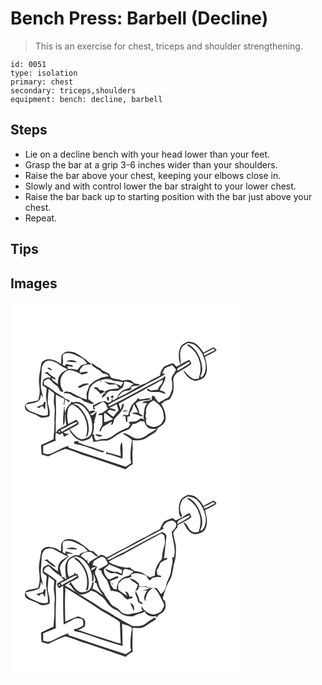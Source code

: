 # Bench Press: Barbell (Decline)
> This is an exercise for chest, triceps and shoulder strengthening.

``` 
id: 0051 
type: isolation 
primary: chest 
secondary: triceps,shoulders 
equipment: bench: decline, barbell 
``` 

## Steps

 - Lie on a decline bench with your head lower than your feet.
 - Grasp the bar at a grip 3-6 inches wider than your shoulders.
 - Raise the bar above your chest, keeping your elbows close in.
 - Slowly and with control lower the bar straight to your lower chest.
 - Raise the bar back up to starting position with the bar just above your chest.
 - Repeat.

## Tips


## Images

<svg width="368" height="300" viewBox="0 0 276 225" xmlns="http://www.w3.org/2000/svg">
  <g fill="#FFF">
    <path d="M0 0h276v225H0V0m212.46 47.67c-2.99 1.8-6.79 3-8.35 6.42-3.16 6.53-2.7 14.42-.11 21.06-1.58.8-3.14 1.6-4.71 2.41-1.35-1.43-2.64-2.92-4.19-4.14-3.74.77-7.41 2.18-10.71 4.08-2.47 3.04-4.73 6.56-4.74 10.62-4.57 2.73-9.66 4.47-14.02 7.56-2.92 2.12-6.44 2.97-9.73 4.28-9.1 5.26-17.89 11.16-27.76 14.93 1.76-2.12 3.46-4.32 5.45-6.24 2.6-2.16 6.1-2.55 9.35-2.53.81-.83 1.62-1.65 2.43-2.48-.29-.38-.86-1.14-1.15-1.52 2.78-1.47 5.87-1.75 8.96-1.53l2.23-1.63c-2.28-.47-4.57-.87-6.87-1.25-1.44-1.41-2.84-3-4.75-3.79-3.27-1.14-6.72-.17-9.98.48-3.62-2.01-7.89-1.75-11.71-3.11-2.9-.8-2.37-5.04-5.16-6.07-3.2-1.38-6.66-2.31-8.77-5.32-3.93-1.44-7.1-4.1-10.28-6.75-.01 1.08 0 2.15.01 3.23 2.94 2.03 5.71 4.36 9.13 5.57 1.24 1.3 2.51 2.57 3.86 3.76 1.76.32 3.49.72 5.21 1.21.63.74 1.26 1.48 1.9 2.22-4.05.69-8.35.82-11.92 3.11-4.19 1.29-7.46 4.34-10.79 7.04-1.67 2.33-2.08 5.32-3.26 7.91-1.41 3.1-.5 6.55-.46 9.82-7.08-1.71-13.32-5.6-19.67-9-2.51-.17-7.03-1.97-8.01 1.39 3 .11 6.46-.32 8.93 1.77 2.67 2.06 5.84 3.33 9.15 3.9 3.21.51 4.89 3.85 7.97 4.68 3.43 1.02 6.73 3.39 10.44 2.04-2.3-1.77-4.74-3.37-7.02-5.18-.02-3.6.08-7.25 1.19-10.7.99-5.31 5.66-8.87 10.29-11.01 5.98-2.32 13.41-4.26 19.07-.18 3.92.09 7.78.78 11.54 1.86-.87 1.44-1.82 2.83-2.77 4.21-6.08-3.97-13.57-3.47-20.32-5.41 1.94 1.64 4.29 2.66 6.53 3.82 2.72-.09 5.44-.21 8.16-.43 1.17 1.45 2.31 2.94 3.43 4.45-5.8 1.61-12.53.25-17.32 4.65-1.8-1.67-4-2.65-6.48-2.14-.55-.99-1.1-1.97-1.64-2.95-1.88-.37-4.53-1.81-4.57 1.12 3.57 1.13 5.38 4.5 8.26 6.56 1.33-1.88 3.33-2.28 5.57-1.87-1.15.85-2.31 1.68-3.48 2.49-.4 1.48-.79 2.95-1.13 4.45a54.62 54.62 0 0 0 3.23-2.64c1.4-1.71 2.51-3.71 4.25-5.11 3.54-1.91 7.67-.89 11.5-1.36 2.26-1.15 4.44-2.59 6.25-4.37.92-2.18 1.18-4.57 1.73-6.86 3.98.09 7.62 1.71 11.21 3.28-2.06 1.31-4.05 2.78-5.31 4.91-6 .97-12.04 4.61-14.18 10.52-.9 2.5-3.89 2.99-5.86 4.4-.08-.7-.23-2.08-.31-2.77-.77 1-.82 2.24-.84 3.46-1.38.71-2.74 1.49-4.23 1.97-1.35-.62-2.6-1.43-3.87-2.18-2.31.62-4.73.78-6.99 1.54-2.39 1.47-4.91 2.72-7.57 3.62.33 1.87.66 3.73 1.01 5.6l2.03-1.87c-.45-.42-1.35-1.25-1.81-1.67 3.76-1.9 7.21-4.36 10.97-6.25 3.82.88 4.5 5.41 6 8.43-2.52 1.79-5.02 3.59-7.62 5.26-1.73.09-3.57.24-3.99 2.3 1.61-.06 3.22-.13 4.84-.22-.01 3.56.29 7.11.16 10.67-.67 2.84-2.49 5.2-3.53 7.89.22.45.66 1.37.87 1.82 1.26-2.36 1.95-5.26 4.32-6.82 3.13-2.03 6.42-3.8 9.63-5.68-.23 1.1-.7 3.31-.93 4.41 3.69-1.19 2.56-5.8 4.75-8.31 4.4-5.15 10.78-9.85 10.6-17.35-.5.12-1.49.35-1.99.46-.48 2.27-1.08 4.52-1.72 6.75-.85-2.47-1.61-4.95-2.42-7.43 9.42-4.93 18.55-10.42 28.04-15.24 3.34-1.53 6.1-4.05 9.52-5.44 5.23-2.34 9.92-5.69 15.12-8.09.84 3.64-2.52 6.24-4.45 8.89-.38 1.08-.78 2.16-1.21 3.22-2.68.37-5.39.47-8.04 1.02-1.53-.68-2.86-2.34-4.65-2.11-.14.32-.41.96-.55 1.28 3.54 3.37 8.92 2.25 13.37 2.6 3.1-.35 5.64 1.66 8.5 2.42.78-3.45-4.28-3.48-6.45-4.73 1.51-3.92 4.2-7.24 5.79-11.12.6-1.91 1.56-4.15.3-6.01-1 1.2-1.8 2.69-3.34 3.28-21.29 10.61-41.74 22.84-63.19 33.14-.63-.39-1.24-.8-1.84-1.24 6.66-4.26 13.69-7.86 20.83-11.22 9.04-5.1 18.48-9.46 27.33-14.88 7.03-3.4 13.97-7.02 20.67-11.04-.91-.33-2.72-1-3.63-1.33.98-1.81 2.09-3.56 2.97-5.42 2.73-2.08 6.06-2.97 9.19-4.22 1.45 1.84 3 3.59 4.54 5.36-1.15 2.64-2.72 5.06-4.3 7.45-1.62 2.47-1.2 5.61-.28 8.26-.62 3.14.85 6.42-.63 9.4-1.61 3.59-2.23 9.16-6.97 9.79-2.76 1.63-5.48 3.35-8.41 4.67-1.86-1.85-3.66-3.78-4.67-6.25-.49-1.63-2.46-1.48-3.73-2.07-.05 1.55-.08 3.1-.09 4.65-3.46 2.53-8.91.36-11.53 4.18 1.99.1 3.99.11 5.99.1-4.29 4.98-3.66 11.78-4.5 17.88.35.48 1.04 1.44 1.39 1.91-1.6-.51-3.2-1.04-4.8-1.54-1.86 1.58-3.83 3.2-6.24 3.82-2.68.43-5.43.22-8.11.7a62.19 62.19 0 0 0 1.8 3.04c-.71 1.16-1.42 2.33-2.11 3.51-4.9 1.78-9.73 3.89-14.12 6.72-3.78 2.81-7.66 5.81-12.28 7.06-4.26-.31-8.47.49-12.43 2.05-1.72-2.37-3.14-5.1-1.98-8.08-.77.43-1.53.86-2.29 1.31 1.18-3.79 1.95-7.71 1.66-11.7-.31-1.73.61-3.19 1.72-4.41-.38.09-1.12.27-1.5.36 1.19-4.21 2.87-8.36 3.08-12.77-2 2.14-4.39 6.21-7.8 3.92 2.09-1.63 4.47-2.79 6.73-4.15-2.23-.8-4.55-.81-6.96-.05l.2 1.79c-3.26-4.95-7-10.19-12.84-12.24-2.44-1.05-5.12-.59-7.59.07-.31-.64-3.81-.93-2.63.67l.31.4c-4.23 2.66-6.29 7.35-7.52 12-.07-1.64-.09-3.28-.12-4.91l-1.16-.02c-.38 6.51-1.38 13.04-.46 19.56 2.81-4.46 1.08-9.8 2.06-14.65.14 4.76.23 9.55 1.75 14.12-3.4 1.96-6.94 3.66-10.37 5.57-1.05 1.27-1.76 2.77-2.7 4.12.05-7.78-.12-15.57.36-23.35.3-7.64-.68-15.28-.07-22.92 3.25 1.97 6.65 3.66 10.12 5.2-.32 2.4-.63 4.8-1.01 7.19l.98-.23c.15-2.13.44-4.25 1.01-6.3 1.56.97 2.75 2.56 4.5 3.23.26-.39.77-1.15 1.03-1.53-1.24-.75-2.43-1.56-3.61-2.4-.21.18-.64.55-.86.73-2.51-2.91-6.14-4.37-9.27-6.48-5.91-3.48-10.81-8.56-17.22-11.21-.08-1.39-.16-2.78-.23-4.17 1.95-.83 3.68-3.02 5.81-2.92 3.34 2.26 5.44 5.99 9 8.03 3.66 1.47 3.16 6.98 7.24 7.9.37-.35 1.1-1.05 1.46-1.4-6.44-7.31-4.15-21.23 5.55-24.69 6.28-1.28 11.41 3.22 17.04 5.06 2.49-.56 4.97-1.25 7.31-2.3-2.94-2.57-6.92-.1-10.32-.14.04-.86.13-2.57.17-3.43 1.19-1.53 2.39-3.05 3.6-4.56 3.45-1.79 7.46-.94 10.99-2.28-3.66-1.05-5.81-4.32-8.85-6.32-5.7-3.42-10.91-8.55-18.04-8.41-3.86-.73-7.46 1.36-9.66 4.42-.55 3.44-.3 6.95-.66 10.41-4.54-3.17-9.75-6.01-15.47-5.82-3.41.61-7.84 2.2-8.34 6.17-.97 5.7-2.19 11.38-2.61 17.16-.47 5.71 1.24 11.35.76 17.07-.09 3.07-.98 6.02-1.71 8.98-3.13.57-6.14 1.7-9.32 2.03-1.78.18-3.59.64-4.92 1.91-2.62 1.6-1.93 5.46-.57 7.68 2.97 2.7 6.95 3.86 10.67 5.16 2.64.81 4.68 2.83 7.24 3.81 3.42.87 6.86-.29 10.12-1.24 1.96-5.85-1.15-11.55-1.83-17.31.17-5.3.48-10.6 1.22-15.85 2.19 1.79 4.28 3.7 6.61 5.32-.11 5.01-1.13 10.07.06 15.03 1.39 6.08-.32 12.2.2 18.32.15 2.2.17 4.4-.17 6.58.38 5.01-1.11 9.94-.71 14.96-4.94 2.67-10.16 4.73-15.19 7.21.04 3.87.41 7.73.66 11.59 2.69.49 5.34 1.17 7.89 2.15 6.88-3.1 13.51-6.9 20.78-9.02 6.49 1.73 12.84 4.02 19.03 6.64 17.97 5.26 35.57 11.73 53.28 17.82 2.28-2.56 5.13-4.56 8.29-5.88.02-5.98-.81-11.95.05-17.92-.19-3.76-.15-7.52-.18-11.29 4.19.48 8.56.64 12.64-.6 4.43-2.01 8.34-5 12.57-7.39 2.56-1.27 4.21-3.74 4.99-6.43 3.99-2.36 8.78-5.07 9.38-10.19.71-6.55-1.63-13.15-5.16-18.61 1.48-1.1 2.86-2.32 4.1-3.68 1.95-.63 3.98-1.05 5.83-1.94 1.97-2.47 3.28-5.46 4.34-8.42 1.17-5.41.37-10.97.09-16.43 1.16-2.8 2.66-5.77 5.37-7.35 5.28-3.37 11-6.07 15.92-9.98 1.06-2.07-.98-3.75-1.98-5.33-3.4 1.85-7.04 3.24-10.16 5.57.01-6.26-2.24-12.82.56-18.83 1.12-3.74 4.95-5.17 8.04-6.87 3.31.68 6.9 1.07 9.55 3.4 6.5 5.25 10.1 13.35 11.6 21.41.59 5.86-.25 12.55-4.98 16.63-.49-.51-.96-1.02-1.43-1.53 2.77-4.14 2.72-9.5 1.74-14.2-1.65-9.09-6.38-18.15-14.35-23.18-.87-.7-3.81-1.4-2.77.63 6.76 3.7 11.87 10.1 13.97 17.52 2.84 7.04 1.83 14.88-.53 21.9-2.2.33-4.52 1.2-6.68.23-5.03-2.1-7.87-7-11.9-10.38 2.51 6.13 7.91 12.09 14.71 13.01 4.24-.87 9.59-1.72 11.69-6.08 3.95-7.07 1.54-15.4-.29-22.73 4.67-2.64 9.63-4.77 14.08-7.79-1.04-1.3-1.94-2.77-3.32-3.74-4.4 1.69-8.51 4.05-12.52 6.52-3.97-6.86-10.26-14.37-19.11-13.16M107.65 95.06c.29 3.27 3.03-1.64 0 0m-26.77 6.74c.95.37 1.87 2.01 2.95.89 3.31-2.05 7.04-3.1 10.7-4.33-4.54-2.1-9.87.81-13.65 3.44m40.11 13.19c1.38 1.27 3.55-1.09 2.26-2.37-1.39-1.2-3.65 1.03-2.26 2.37m-5.27-.61c-.14 1.53.04 3.17 1.25 4.26 2.71-.57 1.04-7.11-1.25-4.26m37.56.59c-1.09 1.69-2.19 3.43-3.76 4.72-5.13 3.68-6.65 10.29-8.34 16.01-1.83-.12-3.65-.29-5.47-.5-.46.85-.91 1.71-1.36 2.57 1.08-.55 2.16-1.11 3.24-1.67.47 2.61.95 5.21 1.23 7.84.37-.03 1.1-.11 1.47-.15-.03-2.09-.03-4.17-.01-6.26l3-.36c.03-1.33.05-2.65.08-3.97 2.54-3.08 3.26-7.09 4.74-10.69 1.84 3.33 3.39 6.81 5.13 10.19-2.43.08-5.23-.76-7.23 1.1 2.63.58 5.38.83 7.77 2.15 1.66.66 3.59 2.38 5.17.55-1.4-.86-2.85-1.64-4.2-2.57-.36-4.38-2.6-8.19-4.45-12.07 4.59-4.86 11.76-3 17.53-5l.28-1.21c-4.52-.64-8.83 1.23-13.32 1.19-.38-.47-1.12-1.41-1.5-1.87m-89.09 11.39c-1.49 3.06 3.35-.01 0 0m70.42 5.11c2.31.05 4.65-.07 6.83-.91-2.31-.35-5.13-1.28-6.83.91m-32.89 26.89c1.42 3.05 6.47 4.46 8.55 1.41-2.85-.46-5.68-1.05-8.55-1.41z"/>
    <path d="M231.98 61.79a93.92 93.92 0 0 0 11.38-5.84l2.01 1.92c-4.27 2.08-8.51 4.24-12.68 6.52-.18-.65-.53-1.95-.71-2.6zM63.45 62.54c7.74-3.6 15.33 1.69 22.15 4.88 2.95 1.25 4.7 4 6.51 6.48-2.59.62-5.15 1.38-7.67 2.24-1.42 1.88-2.97 3.65-4.47 5.47-3.44-1.14-7.06-1.39-10.65-1.23-.46-1.04-.84-2.1-1.13-3.19 2.21-.25 4.39.49 6.56.81-.11-.53-.33-1.57-.43-2.1-2.69-.38-5.34-.99-7.96-1.69-.1.44-.31 1.31-.41 1.75l-.39.79c-.82-.4-2.47-1.21-3.29-1.61 2.36-4.1-1.12-8.53 1.18-12.6m3.16 8.73c4.4.78 8.88.87 13.35.93-3.81-3.02-9.13-3.17-13.35-.93zM41.97 71.66c4.31-2.89 9.66-.58 13.81 1.44 3.92 3.13 8.27 5.59 12.83 7.65-3.86 1.76-7.78 4.03-9.89 7.87-1.96 2.9-1.77 6.51-1.85 9.84-2.16-1.51-4.26-3.11-6.38-4.68-.31-.68-.94-2.03-1.25-2.7 1.71.74 3.45 1.41 5.21 2.02-.73-2.41-3.2-3.23-5.06-4.56-1.96-1.26-3.47-3.06-5.06-4.73-1.56.59-3.14 1.14-4.74 1.65 3.85-.6 6.11 2.77 8.89 4.73-.51.35-1.03.7-1.54 1.05-1.81-2.06-4 .37-5.87.91-3.2 1.29-2.17 5.29-2.67 7.99 1.64 1.06 3.31 2.08 4.99 3.08.02 3.28-.54 6.52-.68 9.79.03 7.61 3.14 14.96 1.98 22.62-6.54 2.59-12.53-1.91-18.59-3.7-3.97-1.27-7.88-4.22-8.08-8.73 4.73-1.5 9.89-1.48 14.38-3.77 3.33-1.23 4-5.39 3.99-8.51l2.6 3.56c-.61-3.89-1.94-7.64-2.47-11.54-.54-6.68.72-13.32.77-19.99.02-4.09 1.08-8.88 4.68-11.29m2.49 7.24c1.08 2.25 3.55 2.56 5.71 3.03-1.61-1.54-3.14-3.67-5.71-3.03m-4.48 40.91c.1 1.28-.21 2.36-.93 3.24-2.47 1.15-5.1 1.92-7.64 2.89.66.32 2 .96 2.66 1.28 1.81-.25 2.82-3.13 4.75-2.06.87 1.3 1.62 2.67 2.44 4.01.51-3.12.63-6.28.92-9.42l-2.2.06zM205.01 76.84c3.5-1.68 6.46-4.55 10.44-5.13-.32 1.42-1.03 2.74-2.44 3.33-4.34 2.35-8.26 5.47-12.94 7.19-.46-3.31 2.73-4.09 4.94-5.39zM162.77 132.87c-1.22-6.23 3.26-12.83 9.15-14.76 3.2 2.46 6.82 4.65 8.88 8.25 2.81 3.89 2.8 8.89 3.44 13.46-1.05 2.06-1.83 4.29-3.24 6.16-2.19 1.95-5.02 3.13-7.87 3.74-3.55.92-6.62-1.5-9.72-2.79-.42-1.73-.85-3.46-1.27-5.18.31-.28.93-.85 1.24-1.14-1.81-2.35-1.66-5.1-.61-7.74zM81.11 124.74c-1.78-1.25-4.02-1.54-5.85-2.69 4.6-1.37 9.36.83 12.75 3.88 6.18 6.02 10.11 14.46 10.14 23.15.08 4.49-.52 9.82-4.26 12.82-3.25 1.62-7.08 3.62-10.74 2.1-5.47-2.06-8.45-7.38-12.32-11.39 3.56-1.98 7.52-3.4 10.68-6 .94-2.09-1.38-3.8-2.42-5.38-3.24 1.74-6.51 3.41-9.73 5.18-1.52-5.92-1.8-12.3-.26-18.24.58-2.54 2.82-3.94 4.88-5.21 14.51 6.34 21.57 24.72 16.35 39.44 1.03-.99 2.37-1.86 2.59-3.4 3.47-12.48-2.58-25.84-11.81-34.26zM118.7 127.02c2.97-1.39 5.94-2.79 8.81-4.38.62 2.5 1.61 4.87 2.27 7.36-2.33 2.33-4.31 4.97-6.19 7.68-2.89-1.49-5.44-3.53-7.68-5.88.86-.85 1.74-1.68 2.65-2.47 2.41.32 4.7 1.18 7.08 1.65.08-.48.23-1.44.31-1.91-2.43-.62-4.83-1.39-7.25-2.05zM112.41 133.76l1.32-.47c3.16 2.29 5.91 5.14 9.43 6.94-3.38 1.88-7.03 3.45-10.93 3.72.3-3.4-.16-6.81.18-10.19z"/>
    <path d="M155.8 142.95c1.4.17 2.84.42 4.23-.01 1.63 2.97 2.79 6.73 6.06 8.31 2.75 1.65 6.1.75 9.13.98-3.41 3.08-7.9 4.51-11.43 7.42-3.29 2.7-7.44 4.76-11.81 4.16-6.43-.37-10.78-6.68-17.27-6.57 3.26 3.4 8.05 4.81 11.07 8.48-1.32 9.1-2.87 18.48-1.04 27.6-2.21 1.4-4.36 2.9-6.53 4.37-22.79-7.83-45.85-14.84-68.55-22.99-.15-.49-.46-1.48-.61-1.97-7.15 2.11-13.48 6.21-20.26 9.21-1.02.48-2.07.5-3.13.06-.01.28-.01.82-.01 1.09-2.13-.48-4.24-1.03-6.36-1.59-.05-2.95-.08-5.91-.05-8.87 4.92-2.42 10.15-4.12 15.16-6.33-.92-3.03-.45-6.17.15-9.21 1.63.48 3.14 1.27 4.63 2.07.72-.52 2.16-1.55 2.88-2.07 1.07 1.41 1.79 3 1.96 4.78 2.21-1.18 4.42-2.35 6.54-3.68-1.51-.27-3.05-.35-4.58-.38-.87-.55-1.73-1.1-2.59-1.66 2.51-.56 4.77-1.79 6.95-3.09 2.78 5.84 7.45 11.25 13.71 13.39 3.41 1.28 6.79-.87 9.92-2 1.73-.61 2.6-2.38 3.44-3.86.97 2.01 1.35 4.23 1.95 6.36-.38.19-1.12.55-1.49.74 2.39.02 4.81-.01 7.12-.72 3.62-1.08 7.41-.43 11.11-.7 4.52-1.43 8.45-4.17 12.16-7.04 4.49-2.85 9.4-5 14.36-6.88 1.74-1.53 2.57-3.8 3.71-5.77 3.54-.02 6.62-1.7 9.47-3.63M76.39 167.5c.02.83.05 1.66.08 2.5 11.88 1.9 22.86 7.04 34.27 10.6.64-.56 1.28-1.12 1.91-1.69-5.68-.64-10.67-3.63-16.15-5.02a98.519 98.519 0 0 1-15.15-5.3c.11-.46.35-1.37.47-1.82-1.81.24-3.62.51-5.43.73m55.92 17.41c-4.33-.82-8.43-2.48-12.73-3.41-1.68-.57-3.78-.47-4.92-2.06.1.96.19 1.93.28 2.9 6.72.83 12.93 3.91 19.49 5.51.28-6.65.44-13.36-.83-19.93-3.28 5.09-1.39 11.35-1.29 16.99z"/>
    <path d="M60.02 153.19c6.78-2.29 12.33-7.43 19.24-9.22l.86 1.25c-5.92 3.99-12.69 6.57-18.55 10.7-.52-.91-1.04-1.82-1.55-2.73zM58.14 154.55c1.34.23 1.57.94.69 2.11-1.34-.24-1.58-.94-.69-2.11z"/>
  </g>
  <g fill="#333">
    <path d="M212.46 47.67c8.85-1.21 15.14 6.3 19.11 13.16 4.01-2.47 8.12-4.83 12.52-6.52 1.38.97 2.28 2.44 3.32 3.74-4.45 3.02-9.41 5.15-14.08 7.79 1.83 7.33 4.24 15.66.29 22.73-2.1 4.36-7.45 5.21-11.69 6.08-6.8-.92-12.2-6.88-14.71-13.01 4.03 3.38 6.87 8.28 11.9 10.38 2.16.97 4.48.1 6.68-.23 2.36-7.02 3.37-14.86.53-21.9-2.1-7.42-7.21-13.82-13.97-17.52-1.04-2.03 1.9-1.33 2.77-.63 7.97 5.03 12.7 14.09 14.35 23.18.98 4.7 1.03 10.06-1.74 14.2.47.51.94 1.02 1.43 1.53 4.73-4.08 5.57-10.77 4.98-16.63-1.5-8.06-5.1-16.16-11.6-21.41-2.65-2.33-6.24-2.72-9.55-3.4-3.09 1.7-6.92 3.13-8.04 6.87-2.8 6.01-.55 12.57-.56 18.83 3.12-2.33 6.76-3.72 10.16-5.57 1 1.58 3.04 3.26 1.98 5.33-4.92 3.91-10.64 6.61-15.92 9.98-2.71 1.58-4.21 4.55-5.37 7.35.28 5.46 1.08 11.02-.09 16.43-1.06 2.96-2.37 5.95-4.34 8.42-1.85.89-3.88 1.31-5.83 1.94a28.663 28.663 0 0 1-4.1 3.68c3.53 5.46 5.87 12.06 5.16 18.61-.6 5.12-5.39 7.83-9.38 10.19-.78 2.69-2.43 5.16-4.99 6.43-4.23 2.39-8.14 5.38-12.57 7.39-4.08 1.24-8.45 1.08-12.64.6.03 3.77-.01 7.53.18 11.29-.86 5.97-.03 11.94-.05 17.92-3.16 1.32-6.01 3.32-8.29 5.88-17.71-6.09-35.31-12.56-53.28-17.82-6.19-2.62-12.54-4.91-19.03-6.64-7.27 2.12-13.9 5.92-20.78 9.02-2.55-.98-5.2-1.66-7.89-2.15-.25-3.86-.62-7.72-.66-11.59 5.03-2.48 10.25-4.54 15.19-7.21-.4-5.02 1.09-9.95.71-14.96.34-2.18.32-4.38.17-6.58-.52-6.12 1.19-12.24-.2-18.32-1.19-4.96-.17-10.02-.06-15.03-2.33-1.62-4.42-3.53-6.61-5.32-.74 5.25-1.05 10.55-1.22 15.85.68 5.76 3.79 11.46 1.83 17.31-3.26.95-6.7 2.11-10.12 1.24-2.56-.98-4.6-3-7.24-3.81-3.72-1.3-7.7-2.46-10.67-5.16-1.36-2.22-2.05-6.08.57-7.68 1.33-1.27 3.14-1.73 4.92-1.91 3.18-.33 6.19-1.46 9.32-2.03.73-2.96 1.62-5.91 1.71-8.98.48-5.72-1.23-11.36-.76-17.07.42-5.78 1.64-11.46 2.61-17.16.5-3.97 4.93-5.56 8.34-6.17 5.72-.19 10.93 2.65 15.47 5.82.36-3.46.11-6.97.66-10.41 2.2-3.06 5.8-5.15 9.66-4.42 7.13-.14 12.34 4.99 18.04 8.41 3.04 2 5.19 5.27 8.85 6.32-3.53 1.34-7.54.49-10.99 2.28-1.21 1.51-2.41 3.03-3.6 4.56-.04.86-.13 2.57-.17 3.43 3.4.04 7.38-2.43 10.32.14-2.34 1.05-4.82 1.74-7.31 2.3-5.63-1.84-10.76-6.34-17.04-5.06-9.7 3.46-11.99 17.38-5.55 24.69-.36.35-1.09 1.05-1.46 1.4-4.08-.92-3.58-6.43-7.24-7.9-3.56-2.04-5.66-5.77-9-8.03-2.13-.1-3.86 2.09-5.81 2.92.07 1.39.15 2.78.23 4.17 6.41 2.65 11.31 7.73 17.22 11.21 3.13 2.11 6.76 3.57 9.27 6.48.22-.18.65-.55.86-.73 1.18.84 2.37 1.65 3.61 2.4-.26.38-.77 1.14-1.03 1.53-1.75-.67-2.94-2.26-4.5-3.23-.57 2.05-.86 4.17-1.01 6.3l-.98.23c.38-2.39.69-4.79 1.01-7.19-3.47-1.54-6.87-3.23-10.12-5.2-.61 7.64.37 15.28.07 22.92-.48 7.78-.31 15.57-.36 23.35.94-1.35 1.65-2.85 2.7-4.12 3.43-1.91 6.97-3.61 10.37-5.57-1.52-4.57-1.61-9.36-1.75-14.12-.98 4.85.75 10.19-2.06 14.65-.92-6.52.08-13.05.46-19.56l1.16.02c.03 1.63.05 3.27.12 4.91 1.23-4.65 3.29-9.34 7.52-12l-.31-.4c-1.18-1.6 2.32-1.31 2.63-.67 2.47-.66 5.15-1.12 7.59-.07 5.84 2.05 9.58 7.29 12.84 12.24l-.2-1.79c2.41-.76 4.73-.75 6.96.05-2.26 1.36-4.64 2.52-6.73 4.15 3.41 2.29 5.8-1.78 7.8-3.92-.21 4.41-1.89 8.56-3.08 12.77.38-.09 1.12-.27 1.5-.36-1.11 1.22-2.03 2.68-1.72 4.41.29 3.99-.48 7.91-1.66 11.7.76-.45 1.52-.88 2.29-1.31-1.16 2.98.26 5.71 1.98 8.08 3.96-1.56 8.17-2.36 12.43-2.05 4.62-1.25 8.5-4.25 12.28-7.06 4.39-2.83 9.22-4.94 14.12-6.72.69-1.18 1.4-2.35 2.11-3.51-.63-1-1.23-2.01-1.8-3.04 2.68-.48 5.43-.27 8.11-.7 2.41-.62 4.38-2.24 6.24-3.82 1.6.5 3.2 1.03 4.8 1.54-.35-.47-1.04-1.43-1.39-1.91.84-6.1.21-12.9 4.5-17.88-2 .01-4 0-5.99-.1 2.62-3.82 8.07-1.65 11.53-4.18.01-1.55.04-3.1.09-4.65 1.27.59 3.24.44 3.73 2.07 1.01 2.47 2.81 4.4 4.67 6.25 2.93-1.32 5.65-3.04 8.41-4.67 4.74-.63 5.36-6.2 6.97-9.79 1.48-2.98.01-6.26.63-9.4-.92-2.65-1.34-5.79.28-8.26 1.58-2.39 3.15-4.81 4.3-7.45-1.54-1.77-3.09-3.52-4.54-5.36-3.13 1.25-6.46 2.14-9.19 4.22-.88 1.86-1.99 3.61-2.97 5.42.91.33 2.72 1 3.63 1.33-6.7 4.02-13.64 7.64-20.67 11.04-8.85 5.42-18.29 9.78-27.33 14.88-7.14 3.36-14.17 6.96-20.83 11.22.6.44 1.21.85 1.84 1.24 21.45-10.3 41.9-22.53 63.19-33.14 1.54-.59 2.34-2.08 3.34-3.28 1.26 1.86.3 4.1-.3 6.01-1.59 3.88-4.28 7.2-5.79 11.12 2.17 1.25 7.23 1.28 6.45 4.73-2.86-.76-5.4-2.77-8.5-2.42-4.45-.35-9.83.77-13.37-2.6.14-.32.41-.96.55-1.28 1.79-.23 3.12 1.43 4.65 2.11 2.65-.55 5.36-.65 8.04-1.02.43-1.06.83-2.14 1.21-3.22 1.93-2.65 5.29-5.25 4.45-8.89-5.2 2.4-9.89 5.75-15.12 8.09-3.42 1.39-6.18 3.91-9.52 5.44-9.49 4.82-18.62 10.31-28.04 15.24.81 2.48 1.57 4.96 2.42 7.43.64-2.23 1.24-4.48 1.72-6.75.5-.11 1.49-.34 1.99-.46.18 7.5-6.2 12.2-10.6 17.35-2.19 2.51-1.06 7.12-4.75 8.31.23-1.1.7-3.31.93-4.41-3.21 1.88-6.5 3.65-9.63 5.68-2.37 1.56-3.06 4.46-4.32 6.82-.21-.45-.65-1.37-.87-1.82 1.04-2.69 2.86-5.05 3.53-7.89.13-3.56-.17-7.11-.16-10.67-1.62.09-3.23.16-4.84.22.42-2.06 2.26-2.21 3.99-2.3 2.6-1.67 5.1-3.47 7.62-5.26-1.5-3.02-2.18-7.55-6-8.43-3.76 1.89-7.21 4.35-10.97 6.25.46.42 1.36 1.25 1.81 1.67l-2.03 1.87c-.35-1.87-.68-3.73-1.01-5.6 2.66-.9 5.18-2.15 7.57-3.62 2.26-.76 4.68-.92 6.99-1.54 1.27.75 2.52 1.56 3.87 2.18 1.49-.48 2.85-1.26 4.23-1.97.02-1.22.07-2.46.84-3.46.08.69.23 2.07.31 2.77 1.97-1.41 4.96-1.9 5.86-4.4 2.14-5.91 8.18-9.55 14.18-10.52 1.26-2.13 3.25-3.6 5.31-4.91-3.59-1.57-7.23-3.19-11.21-3.28-.55 2.29-.81 4.68-1.73 6.86-1.81 1.78-3.99 3.22-6.25 4.37-3.83.47-7.96-.55-11.5 1.36-1.74 1.4-2.85 3.4-4.25 5.11-1.04.92-2.12 1.8-3.23 2.64.34-1.5.73-2.97 1.13-4.45 1.17-.81 2.33-1.64 3.48-2.49-2.24-.41-4.24-.01-5.57 1.87-2.88-2.06-4.69-5.43-8.26-6.56.04-2.93 2.69-1.49 4.57-1.12.54.98 1.09 1.96 1.64 2.95 2.48-.51 4.68.47 6.48 2.14 4.79-4.4 11.52-3.04 17.32-4.65-1.12-1.51-2.26-3-3.43-4.45-2.72.22-5.44.34-8.16.43-2.24-1.16-4.59-2.18-6.53-3.82 6.75 1.94 14.24 1.44 20.32 5.41.95-1.38 1.9-2.77 2.77-4.21-3.76-1.08-7.62-1.77-11.54-1.86-5.66-4.08-13.09-2.14-19.07.18-4.63 2.14-9.3 5.7-10.29 11.01-1.11 3.45-1.21 7.1-1.19 10.7 2.28 1.81 4.72 3.41 7.02 5.18-3.71 1.35-7.01-1.02-10.44-2.04-3.08-.83-4.76-4.17-7.97-4.68-3.31-.57-6.48-1.84-9.15-3.9-2.47-2.09-5.93-1.66-8.93-1.77.98-3.36 5.5-1.56 8.01-1.39 6.35 3.4 12.59 7.29 19.67 9-.04-3.27-.95-6.72.46-9.82 1.18-2.59 1.59-5.58 3.26-7.91 3.33-2.7 6.6-5.75 10.79-7.04 3.57-2.29 7.87-2.42 11.92-3.11-.64-.74-1.27-1.48-1.9-2.22-1.72-.49-3.45-.89-5.21-1.21-1.35-1.19-2.62-2.46-3.86-3.76-3.42-1.21-6.19-3.54-9.13-5.57-.01-1.08-.02-2.15-.01-3.23 3.18 2.65 6.35 5.31 10.28 6.75 2.11 3.01 5.57 3.94 8.77 5.32 2.79 1.03 2.26 5.27 5.16 6.07 3.82 1.36 8.09 1.1 11.71 3.11 3.26-.65 6.71-1.62 9.98-.48 1.91.79 3.31 2.38 4.75 3.79 2.3.38 4.59.78 6.87 1.25l-2.23 1.63c-3.09-.22-6.18.06-8.96 1.53.29.38.86 1.14 1.15 1.52-.81.83-1.62 1.65-2.43 2.48-3.25-.02-6.75.37-9.35 2.53-1.99 1.92-3.69 4.12-5.45 6.24 9.87-3.77 18.66-9.67 27.76-14.93 3.29-1.31 6.81-2.16 9.73-4.28 4.36-3.09 9.45-4.83 14.02-7.56.01-4.06 2.27-7.58 4.74-10.62 3.3-1.9 6.97-3.31 10.71-4.08 1.55 1.22 2.84 2.71 4.19 4.14 1.57-.81 3.13-1.61 4.71-2.41-2.59-6.64-3.05-14.53.11-21.06 1.56-3.42 5.36-4.62 8.35-6.42m19.52 14.12c.18.65.53 1.95.71 2.6 4.17-2.28 8.41-4.44 12.68-6.52l-2.01-1.92a93.92 93.92 0 0 1-11.38 5.84m-168.53.75c-2.3 4.07 1.18 8.5-1.18 12.6.82.4 2.47 1.21 3.29 1.61l.39-.79c.1-.44.31-1.31.41-1.75 2.62.7 5.27 1.31 7.96 1.69.1.53.32 1.57.43 2.1-2.17-.32-4.35-1.06-6.56-.81.29 1.09.67 2.15 1.13 3.19 3.59-.16 7.21.09 10.65 1.23 1.5-1.82 3.05-3.59 4.47-5.47 2.52-.86 5.08-1.62 7.67-2.24-1.81-2.48-3.56-5.23-6.51-6.48-6.82-3.19-14.41-8.48-22.15-4.88m-21.48 9.12c-3.6 2.41-4.66 7.2-4.68 11.29-.05 6.67-1.31 13.31-.77 19.99.53 3.9 1.86 7.65 2.47 11.54l-2.6-3.56c.01 3.12-.66 7.28-3.99 8.51-4.49 2.29-9.65 2.27-14.38 3.77.2 4.51 4.11 7.46 8.08 8.73 6.06 1.79 12.05 6.29 18.59 3.7 1.16-7.66-1.95-15.01-1.98-22.62.14-3.27.7-6.51.68-9.79-1.68-1-3.35-2.02-4.99-3.08.5-2.7-.53-6.7 2.67-7.99 1.87-.54 4.06-2.97 5.87-.91.51-.35 1.03-.7 1.54-1.05-2.78-1.96-5.04-5.33-8.89-4.73 1.6-.51 3.18-1.06 4.74-1.65 1.59 1.67 3.1 3.47 5.06 4.73 1.86 1.33 4.33 2.15 5.06 4.56-1.76-.61-3.5-1.28-5.21-2.02.31.67.94 2.02 1.25 2.7 2.12 1.57 4.22 3.17 6.38 4.68.08-3.33-.11-6.94 1.85-9.84 2.11-3.84 6.03-6.11 9.89-7.87-4.56-2.06-8.91-4.52-12.83-7.65-4.15-2.02-9.5-4.33-13.81-1.44m163.04 5.18c-2.21 1.3-5.4 2.08-4.94 5.39 4.68-1.72 8.6-4.84 12.94-7.19 1.41-.59 2.12-1.91 2.44-3.33-3.98.58-6.94 3.45-10.44 5.13m-42.24 56.03c-1.05 2.64-1.2 5.39.61 7.74-.31.29-.93.86-1.24 1.14.42 1.72.85 3.45 1.27 5.18 3.1 1.29 6.17 3.71 9.72 2.79 2.85-.61 5.68-1.79 7.87-3.74 1.41-1.87 2.19-4.1 3.24-6.16-.64-4.57-.63-9.57-3.44-13.46-2.06-3.6-5.68-5.79-8.88-8.25-5.89 1.93-10.37 8.53-9.15 14.76m-81.66-8.13c9.23 8.42 15.28 21.78 11.81 34.26-.22 1.54-1.56 2.41-2.59 3.4 5.22-14.72-1.84-33.1-16.35-39.44-2.06 1.27-4.3 2.67-4.88 5.21-1.54 5.94-1.26 12.32.26 18.24 3.22-1.77 6.49-3.44 9.73-5.18 1.04 1.58 3.36 3.29 2.42 5.38-3.16 2.6-7.12 4.02-10.68 6 3.87 4.01 6.85 9.33 12.32 11.39 3.66 1.52 7.49-.48 10.74-2.1 3.74-3 4.34-8.33 4.26-12.82-.03-8.69-3.96-17.13-10.14-23.15-3.39-3.05-8.15-5.25-12.75-3.88 1.83 1.15 4.07 1.44 5.85 2.69m37.59 2.28c2.42.66 4.82 1.43 7.25 2.05-.08.47-.23 1.43-.31 1.91-2.38-.47-4.67-1.33-7.08-1.65-.91.79-1.79 1.62-2.65 2.47 2.24 2.35 4.79 4.39 7.68 5.88 1.88-2.71 3.86-5.35 6.19-7.68-.66-2.49-1.65-4.86-2.27-7.36-2.87 1.59-5.84 2.99-8.81 4.38m-6.29 6.74c-.34 3.38.12 6.79-.18 10.19 3.9-.27 7.55-1.84 10.93-3.72-3.52-1.8-6.27-4.65-9.43-6.94l-1.32.47m43.39 9.19c-2.85 1.93-5.93 3.61-9.47 3.63-1.14 1.97-1.97 4.24-3.71 5.77-4.96 1.88-9.87 4.03-14.36 6.88-3.71 2.87-7.64 5.61-12.16 7.04-3.7.27-7.49-.38-11.11.7-2.31.71-4.73.74-7.12.72.37-.19 1.11-.55 1.49-.74-.6-2.13-.98-4.35-1.95-6.36-.84 1.48-1.71 3.25-3.44 3.86-3.13 1.13-6.51 3.28-9.92 2-6.26-2.14-10.93-7.55-13.71-13.39-2.18 1.3-4.44 2.53-6.95 3.09.86.56 1.72 1.11 2.59 1.66 1.53.03 3.07.11 4.58.38-2.12 1.33-4.33 2.5-6.54 3.68-.17-1.78-.89-3.37-1.96-4.78-.72.52-2.16 1.55-2.88 2.07-1.49-.8-3-1.59-4.63-2.07-.6 3.04-1.07 6.18-.15 9.21-5.01 2.21-10.24 3.91-15.16 6.33-.03 2.96 0 5.92.05 8.87 2.12.56 4.23 1.11 6.36 1.59 0-.27 0-.81.01-1.09 1.06.44 2.11.42 3.13-.06 6.78-3 13.11-7.1 20.26-9.21.15.49.46 1.48.61 1.97 22.7 8.15 45.76 15.16 68.55 22.99 2.17-1.47 4.32-2.97 6.53-4.37-1.83-9.12-.28-18.5 1.04-27.6-3.02-3.67-7.81-5.08-11.07-8.48 6.49-.11 10.84 6.2 17.27 6.57 4.37.6 8.52-1.46 11.81-4.16 3.53-2.91 8.02-4.34 11.43-7.42-3.03-.23-6.38.67-9.13-.98-3.27-1.58-4.43-5.34-6.06-8.31-1.39.43-2.83.18-4.23.01m-95.78 10.24c.51.91 1.03 1.82 1.55 2.73 5.86-4.13 12.63-6.71 18.55-10.7l-.86-1.25c-6.91 1.79-12.46 6.93-19.24 9.22m-1.88 1.36c-.89 1.17-.65 1.87.69 2.11.88-1.17.65-1.88-.69-2.11z"/>
    <path d="M66.61 71.27c4.22-2.24 9.54-2.09 13.35.93-4.47-.06-8.95-.15-13.35-.93zM44.46 78.9c2.57-.64 4.1 1.49 5.71 3.03-2.16-.47-4.63-.78-5.71-3.03zM107.65 95.06c3.03-1.64.29 3.27 0 0zM80.88 101.8c3.78-2.63 9.11-5.54 13.65-3.44-3.66 1.23-7.39 2.28-10.7 4.33-1.08 1.12-2-.52-2.95-.89zM120.99 114.99c-1.39-1.34.87-3.57 2.26-2.37 1.29 1.28-.88 3.64-2.26 2.37zM115.72 114.38c2.29-2.85 3.96 3.69 1.25 4.26-1.21-1.09-1.39-2.73-1.25-4.26zM153.28 114.97c.38.46 1.12 1.4 1.5 1.87 4.49.04 8.8-1.83 13.32-1.19l-.28 1.21c-5.77 2-12.94.14-17.53 5 1.85 3.88 4.09 7.69 4.45 12.07 1.35.93 2.8 1.71 4.2 2.57-1.58 1.83-3.51.11-5.17-.55-2.39-1.32-5.14-1.57-7.77-2.15 2-1.86 4.8-1.02 7.23-1.1-1.74-3.38-3.29-6.86-5.13-10.19-1.48 3.6-2.2 7.61-4.74 10.69-.03 1.32-.05 2.64-.08 3.97l-3 .36c-.02 2.09-.02 4.17.01 6.26-.37.04-1.1.12-1.47.15-.28-2.63-.76-5.23-1.23-7.84-1.08.56-2.16 1.12-3.24 1.67.45-.86.9-1.72 1.36-2.57 1.82.21 3.64.38 5.47.5 1.69-5.72 3.21-12.33 8.34-16.01 1.57-1.29 2.67-3.03 3.76-4.72zM39.98 119.81l2.2-.06c-.29 3.14-.41 6.3-.92 9.42-.82-1.34-1.57-2.71-2.44-4.01-1.93-1.07-2.94 1.81-4.75 2.06-.66-.32-2-.96-2.66-1.28 2.54-.97 5.17-1.74 7.64-2.89.72-.88 1.03-1.96.93-3.24zM64.19 126.36c3.35-.01-1.49 3.06 0 0z"/>
    <path d="M134.61 131.47c1.7-2.19 4.52-1.26 6.83-.91-2.18.84-4.52.96-6.83.91zM101.72 158.36c2.87.36 5.7.95 8.55 1.41-2.08 3.05-7.13 1.64-8.55-1.41zM76.39 167.5c1.81-.22 3.62-.49 5.43-.73-.12.45-.36 1.36-.47 1.82 4.89 2.17 9.96 3.95 15.15 5.3 5.48 1.39 10.47 4.38 16.15 5.02-.63.57-1.27 1.13-1.91 1.69-11.41-3.56-22.39-8.7-34.27-10.6-.03-.84-.06-1.67-.08-2.5zM132.31 184.91c-.1-5.64-1.99-11.9 1.29-16.99 1.27 6.57 1.11 13.28.83 19.93-6.56-1.6-12.77-4.68-19.49-5.51-.09-.97-.18-1.94-.28-2.9 1.14 1.59 3.24 1.49 4.92 2.06 4.3.93 8.4 2.59 12.73 3.41z"/>
  </g>
</svg>

<svg width="368" height="300" viewBox="0 0 276 225" xmlns="http://www.w3.org/2000/svg">
  <g fill="#FFF">
    <path d="M0 0h276v225H0V0m212.45 6.65c-2.97 1.83-6.77 3.04-8.34 6.44-2.58 4.85-2.31 10.49-1.82 15.79.62 1.52 1.21 3.05 1.7 4.62.58-.54 1.16-1.09 1.74-1.64-.23-.95-.47-1.9-.71-2.85-2.55-4.49-1.68-10.19.3-14.74 1.3-3.28 4.9-4.4 7.68-6.07 3.32.67 6.89 1.12 9.56 3.41 6.51 5.27 10.11 13.39 11.59 21.48.58 5.83-.29 12.44-4.94 16.53-.5-.48-.99-.97-1.48-1.47 2.85-4.3 2.73-9.84 1.66-14.7-1.7-8.87-6.37-17.67-14.12-22.63-1.16-1.04-2.62-.4-3.94-.2 6.81 3.82 12.49 9.88 14.73 17.48 3.08 7.27 2.21 15.43-.28 22.72-2.7.54-5.76 1.23-8.18-.55-4.67-2.27-4.84-9.32-10.08-10.64 2.94 6 6.91 13.52 14.42 14 4.28-.76 9.54-1.71 11.66-6.02 3.99-7.08 1.57-15.43-.27-22.77 4.55-2.71 9.66-4.51 13.83-7.82-.74-1.43-1.67-2.83-3.06-3.69-4.42 1.64-8.51 4.07-12.53 6.5-3.97-6.88-10.27-14.35-19.12-13.18m-3.3 24.57c-3.2 2.73-7.33 3.91-10.94 5.96-1.43-.99-2.68-3.33-4.71-2.46-3.13.97-6.29 2.07-9.09 3.78-2.32 2.59-3.84 5.83-4.98 9.1-3.85 2.22-7.98 3.92-11.78 6.23-6.47 4.03-13.71 6.59-20.2 10.6-8.21 5.07-17.23 8.65-25.46 13.68-2.24 1.35-4.59 2.47-7.01 3.45-1.73-2.22-4.39-3.05-7.11-3.19-.52.47-1.58 1.42-2.1 1.9-2.13-2.11-4.24-4.24-6.43-6.29-1.64-.28-3.61.02-4.87-1.3-4.63-4.51-10.12-7.99-15.66-11.23-4.91-1.84-11.7-3.61-15.81.73-3.49 2.78-1.78 7.78-2.22 11.62-.47-.03-1.42-.1-1.89-.13-3-3.42-7.73-3.86-11.9-4.79-4.21-.55-9.91 1.69-10.31 6.52-.88 5.49-2.09 10.95-2.47 16.52-.46 5.38 1.07 10.69.78 16.07-.03 3.41-.96 6.7-1.69 10-4.16 1.09-8.43 1.75-12.58 2.8-3.81 1.19-4.34 5.76-2.33 8.74 2.98 2.82 7.08 3.93 10.85 5.28 2.59.86 4.62 2.82 7.16 3.77 3.44.88 6.9-.32 10.17-1.28 2.21-7.22-2.94-14.05-1.77-21.28.27-3.96.45-7.94 1.06-11.86 2.2 1.81 4.31 3.72 6.62 5.39-.13 3.4-.5 6.79-.55 10.2.41 4.73 1.66 9.45 1.04 14.23-.76 5.15.2 10.34-.39 15.5.3 5.03-1.07 9.97-.78 15.01-4.96 2.5-10.08 4.68-15.09 7.07.06 3.86-.05 7.78.85 11.56 2.56.81 5.22 1.29 7.74 2.22 6.79-3.17 13.42-6.76 20.58-9.04 9.33 2.15 17.83 6.79 27.13 8.99 15.13 5.03 30.22 10.17 45.25 15.49 2.35-2.54 5.23-4.52 8.38-5.95-.73-9.6.19-19.2-.21-28.82 5.01.36 10.45 1.1 14.94-1.77 4.47-3.05 9.24-5.66 13.54-8.95-.65-.56-1.3-1.11-1.96-1.65-3.51 2.69-7.6 4.49-11 7.35-4.62 3.52-10.67 2.89-16.11 2.7-4.67-3-9.84-5.13-14.46-8.22-7.3-3.89-13.84-9.07-21.42-12.45-7.77-5.79-16.44-10.18-24.53-15.48-6.58-3.63-12.44-8.5-19.3-11.59-.02-.62-.04-1.24-.04-1.85 3.52-2.1 7.2-3.86 10.93-5.57 1.57-.92 3.23-1.74 4.6-2.96.53-1.75-.94-3.1-1.74-4.48-1.77 1.25-2.48-.9-3.29-2.06.05.63.16 1.9.22 2.54-2.29 1.08-4.53 2.24-6.76 3.42-2.06-4.73-2-9.99-1.61-15.04.17-2.2 1.06-4.39 2.55-6.01 2.08-1.55 4.52-2.5 6.8-3.68 9.51 1.15 15.79 9.69 18.71 18.14 1.55 3.66 1.35 7.67 1.49 11.55-.01 1.61 1.53.21 1.4-.7 1.01-2.9.1-5.85-.3-8.76 1.35 2.79 2.44 5.7 3.23 8.7-.3.24-.89.72-1.18.96-.24 1.33.53 2.17 2.31 2.51 1 5.56 4.44 10.04 7.91 14.31-4.58-2.21-7.9-6.45-12.99-7.67.61-2.69 1.18-5.4 1.73-8.1-.79.26-2.39.77-3.18 1.03l1.24.06c-.93 3.37-1.78 7.68-5.37 9.23-3.36 1.52-7.51 2.79-10.89.64-4.49-2.45-6.8-7.19-9.74-11.12-.79 1.07-1.52 2.19-2.23 3.31.46.08 1.4.23 1.87.3 3.09 5.03 7.2 10.26 13.24 11.56 4.33-.49 8.66-2.19 11.99-5.04.33.23 1 .68 1.33.9 4.25.49 7.04 4.01 10.53 6.09 4.62 2.73 6.39 8.14 10.34 11.55 2.12 2.09 4.66 3.73 7.47 4.72 3.24 1.22 5.13 4.44 8.27 5.84 3.64 2.13 8.01 1.97 12.08 1.91 4.26-2.87 9.79-2.74 13.91-5.93 2.3 5.06 8.31 7.1 13.47 5.57.5.64 1.01 1.27 1.51 1.91.74-4.36 6.43-4.72 8.4-8.39 2.6-3.42 1.92-7.91 1.03-11.8-.48-.27-1.45-.83-1.93-1.1-.16-.69-.46-2.06-.62-2.74 2.14-7.45 4.49-14.97 8.6-21.59 3.6-6.07 3.13-13.38 5.16-19.96 2.03-6.79 2.18-13.96 1.85-20.98-1.26-5-2.3-10.04-3.14-15.13 1.54-2.44 3.19-4.82 5.32-6.78-.1-.65-.28-1.94-.37-2.59 5.61-2.73 11.42-5.25 16.38-9.09.92-2.11-1.18-3.72-2.14-5.35-1.82.93-3.68 1.78-5.33 2.99M76.28 81.64c.52 2.13 2.52 3 4.11 4.17 10.13 8.55 14.43 23.44 9.77 35.98.71-.46 2.13-1.38 2.84-1.85 2.38-10.21.18-21.31-6.13-29.71-2.82-3.6-5.74-7.77-10.59-8.59z"/>
    <path d="M231.61 21.01c4.04-1.81 7.99-3.82 11.81-6.05.64.63 1.28 1.27 1.92 1.91-4.13 1.9-8 4.34-12.23 6.02-.38-.47-1.13-1.41-1.5-1.88zM202.62 36.66c4.2-2.19 8.27-4.86 12.95-5.93-.63 1.31-1.1 2.83-2.57 3.42a155.4 155.4 0 0 1-12.79 7.29c-.14-2.05.36-4 2.41-4.78zM182.64 44.84c1.97-3.56 5.02-6.71 9.28-7.19 2.83-1.09 5.52.91 6.84 3.3 1.07 4.21-2.88 7.05-5.28 9.84.92 10.24 5.67 20.44 2.45 30.76-.58.03-1.74.08-2.32.1 2.35 5.09-.65 10.19-.95 15.35-.36 6.67-4.87 12.1-5.92 18.62-.66 4.04-2.94 7.42-6.15 9.89-1.95-2.33-3.25-5.27-5.45-7.35-2.18.03-4.37.27-6.55.16-.78-.84-1.45-1.78-2.06-2.75l1.4 3.67c-1.92-1.12-3.84-2.26-5.73-3.42-2.54 1.12-5.25.82-7.9.35 0-1.49.18-3.2-1.23-4.15-2.7-2.85-6.22-4.97-10.14-5.59 2.51 3.66 7.15 4.9 9.96 8.33-1.45 3.19-2.91 6.52-3.09 10.06.84 3.29 3.01 6.2 3.14 9.7 1.61 1.56 3.74 3.98 6.07 2.11-1.4-.92-2.87-1.72-4.22-2.72-.47-4.16-2.38-7.93-4.49-11.49 1.3-1.32 2.64-2.59 3.99-3.86l-1.25-1.76c4.36 1.15 9.72-1.9 12.93 2.41-2.38.73-4.8 1.28-7.19 1.96 1.75.05 3.5.08 5.25.08-2.51 3.44-5.49 9.05-2.06 12.82.2-5.9 2.51-12.53 8.16-15.22 2.64-1.24 4.47 1.38 5.79 3.22 2.97 4.52 5.19 9.47 7.73 14.24 1.84 3.15-.85 6.38-2.25 9.13-2.6 2.86-6.64 4.3-10.45 4.47-5.87-1.11-11.29-4.9-13.7-10.5.05 1.67.08 3.34.08 5.01.58 0 1.74 0 2.31.01-4.15 3.64-10.08 3.62-15.22 4.85-3.43 1.03-7.02.16-10.23-1.15-2.38-1.61-3.82-4.3-6.31-5.77-2.81-1.94-6.57-2.96-8.11-6.29-2.28-4.21-6.09-7.42-7.73-12.01-2.53-2.52-4.8-5.46-5.69-8.98-1.12-4.57-2.29-9.21-4.77-13.26-.03-1.18-.06-2.36-.07-3.55 1.07-1.72 1.83-3.61 2.31-5.58-1.79-.88-3.63-1.68-5.49-2.4.59-1.56 1.22-3.09 1.89-4.61 1.45-.9 2.87-1.86 4.26-2.85.47-.11 1.39-.33 1.85-.43 1.37-.91 2.77-2.48 4.54-1.43 3.73.95 4.63 5.12 6.08 8.16-3.45 2.93-7.5 4.88-11.62 6.64.91.79 2.01 1.17 3.32 1.14.81 4.91 4.41 8.35 7.25 12.15 1.8 3.89 3.05 8.04 4.24 12.16 3.86.73 8.06.7 11.34 3.15 3.59 1.97 5.29 6.29 9.16 7.8 1.66-1.26 3.74-1.46 5.74-1.66.07-1.55.15-3.11.22-4.66-.07.71-.22 2.13-.3 2.83-.9-.12-2.71-.36-3.62-.47-.67-2.61-1.98-5.92-5.21-5.7.91 1.79 1.86 3.57 2.74 5.38-3.64-2.58-7.43-4.97-10.88-7.79-.21-2.26-.1-4.53-.12-6.79 1.91-1.82 3.39-4.13 5.65-5.54 3.38-2.04 7.94-.73 10.71-3.92-.35-.44-1.05-1.31-1.4-1.74 6.08-3.14 13.03-.9 19 1.38.87 1.77 1.9 3.45 2.89 5.15l2.35-.15c.31-.54.94-1.62 1.26-2.16 3.47-1.15 7.13-1.48 10.76-1.08.12-.37.36-1.12.49-1.49-1.56-.49-3.12-.99-4.67-1.47a319.7 319.7 0 0 1-.77-5.28c2.12-2.67 3.18-5.91 4.31-9.08 2.66-1.7 5.41-3.28 8.4-4.35-.26-.48-.78-1.43-1.04-1.91l-3.05 1.24c1.39-8.61 1.8-17.33 2.91-25.98.88-3.16-2.86-4.62-5.02-5.87-15.32 7.09-29.87 15.82-44.83 23.65-6.6 2.95-12.71 6.93-19.36 9.77l-1.92-1.24c12.67-7.78 26.36-13.65 39.23-21.07 9.32-5.56 19.31-9.84 28.66-15.33-.28-.5-.85-1.5-1.13-2m-38.96 91.58c1.64 3.03 2.88 6.25 4.22 9.42 1.06-3.58.36-8.97-4.22-9.42z"/>
    <path d="M137.31 76.41c14.57-7.87 29.16-15.71 43.7-23.64 1.18.81 2.37 1.61 3.56 2.4.49 4.05 1.49 8.28.09 12.25-1.65 4.72-2.76 9.65-2.94 14.65.19 1.54-1.25 2.47-2.01 3.6-4.06 4.94-6.85 11.18-6.37 17.69a84.88 84.88 0 0 0-5.8 2.05c-3.42-1.4-6.44-3.51-9.57-5.42-3.53-2.31-8.43-.88-11.53-4.01-.44-.12-1.3-.35-1.74-.47-.31-3.45-3.71-1.17-5.76-1.67-7.34-1.13-14.75-2.88-21.12-6.86 5.68-4.94 13.25-6.52 19.49-10.57zM63.37 62.56c7.13-3.38 14.38.97 20.68 4.1 3.73 1.29 6.27 4.38 8.6 7.39-3.72.98-8.14 1.4-10.39 4.99-1.76-.12-3.51-.24-5.27-.34-3.49 2.04-7.94 3.49-9.39 7.7-3.39 5.94-1.1 12.84-1.17 19.23.42.05 1.26.14 1.67.19-.71.5-2.14 1.5-2.86 1.99l.04-2c-1.16-.26-2.33-.51-3.49-.75-.52-3.8-2.38-7.32-2.6-11.16 1.21-5.91 6.17-9.95 10.79-13.34-.8-.95-1.61-1.89-2.43-2.8.56-.35 1.12-.69 1.7-1.03 2.06.46 4.17.67 6.29.69-2.84-1.72-6.1-2.4-9.27-3.19-.12.65-.36 1.94-.47 2.58-.85-.4-2.53-1.21-3.37-1.62 1.24-4.19-.95-8.58.94-12.63m3.36 8.54c4.42.59 8.9.47 13.32 1.06-3.37-3.94-9.04-2.45-13.32-1.06z"/>
    <path d="M41.75 71.75c3.27-.92 7.17-1.87 10.31-.02 5.56 3.12 11.21 6.11 16.95 8.89-4.04 1.75-8.17 4.05-10.33 8.07-1.93 2.88-1.71 6.48-1.88 9.79-3.84-2.74-7.25-6.07-11.38-8.41-1.97 1.12-4.29 1.72-5.97 3.28-1.1 2-1.01 4.52-.73 6.73 1.45 1.3 3.18 2.25 4.59 3.6.3 3.78-.9 7.51-.55 11.29.6 6.86 2.72 13.56 2.07 20.5-6.79 2.9-13.2-1.86-19.4-4.09-3.63-1.28-6.34-4.13-7.48-7.82 5.61-1.42 11.48-2 16.63-4.83.98-2.57 1.82-5.22 1.96-7.99.62 1.03 1.86 3.07 2.48 4.1-.65-4.69-2.62-9.15-2.62-13.92-.11-6 .78-11.96.89-17.95.03-4.05 1.06-8.69 4.46-11.22m-2.14 13.62c1.59.28 3.47 0 4.64 1.35 2.96 2.83 6.25 5.51 10.34 6.45-2.4-4.07-7.59-5.32-10.22-9.32-1.57.55-3.16 1.06-4.76 1.52m.52 34.44c-.09 1.23-.47 2.31-1.13 3.25-2.5 1.16-5.19 1.77-7.85 2.42.98.71 1.95 1.42 2.92 2.13 1.62-.67 2.83-3.71 4.76-2.46.84 1.33 1.63 2.69 2.48 4.03.46-3.14.59-6.31.89-9.46l-2.07.09zM86.82 76.65c2.64-1.01 5.4-2.37 8.31-1.62 4.3.16 5.99 5.79 10.52 5.36-3.84 1.36-6.84 4.23-10.41 6.08-.38.66-1.13 1.98-1.5 2.63-.37-.55-1.09-1.66-1.46-2.21-.06-1.42-.18-2.83-.37-4.24l-.32 3.21a40.127 40.127 0 0 0-7.45-6.13c.89-1.02 1.79-2.05 2.68-3.08zM118.65 89.85c4.94 2.69 10.38 4.25 15.37 6.83l-1.08 4.61c-1.56-.89-3.14-1.75-4.7-2.63-5.42.71-10.03-2.14-14.9-3.87 2.03 3.78 6.4 6.29 10.73 5.52 3.77-.59 6.59 2.8 10.38 2.56.05-2.75.26-5.55 2.21-7.68 3.96.2 7.66 1.65 11.22 3.29-2.08 1.3-4.03 2.82-5.4 4.9-4.74.71-9 3.26-12.2 6.76-1.98 2.92-2.8 6.46-2.92 9.95-1.42-.41-2.83-.82-4.23-1.25-.64-1.49-1.24-3.27-2.71-4.15-.23-1.62-.6-3.21-1.03-4.79 3.4-1.21 6.66-2.74 10.05-3.97-.09-.66-.18-1.31-.28-1.96-4.18.02-7.13 3.46-11.15 3.93-3.41-3.36-6.62-7.66-5.72-12.74 2.23-1.63 4.4-3.36 6.36-5.31m2.49 23.33l.07.69c.35.03 1.06.1 1.42.14l-.06-.95-.91-.43-.52.55z"/>
    <path d="M40.27 98.89c-.9-3.56 1.99-5.54 4.78-6.92 2.14.44 3.38 2.61 4.89 4.03 3.43 4.12 8.91 5.83 12.11 10.19.72.7 1.44 1.4 2.17 2.09-2.72 1.63-5.72 2.77-8.3 4.61-.55 2.41 1.25 4.07 2.77 5.6 1.51-1.03 3.01-2.07 4.5-3.12.11 15.53-.26 31.07.61 46.59 3.7-2.05 7.67-3.6 11.23-5.89 2.73-1.77 6.29-2.17 9.31-.93 3.53.55 2.89 5.25 2.9 7.92-2.57 1.94-5.7 2.91-8.56 4.32-.57-.01-1.7-.04-2.26-.05l.03 2.63c12.52 2.07 24.02 7.68 36.16 11.12 7.31 2.2 14.55 4.63 21.87 6.8-.11-8.95-.12-17.91-.6-26.85 3.38 1.41 7.18 1.86 10.31 3.82 2.59 1.45.92 4.48.77 6.71-.87 7.19-1.78 14.58-.24 21.75-2.19 1.4-4.31 2.9-6.45 4.37-22.92-7.75-46-15.01-68.86-22.97.01-.55.01-1.63.02-2.18-8 2.54-15.12 7.1-22.82 10.36-.17-.46-.5-1.37-.67-1.83-.08.51-.24 1.52-.33 2.03-2.11-.49-4.21-1.03-6.3-1.6-.07-2.93-.1-5.87-.11-8.8 4.94-2.51 10.24-4.15 15.27-6.44-.6-12.07-.1-24.17.24-36.25.03-6.68-1.18-13.5.52-20.08-.12-1.38-1.69-1.85-2.55-2.7-3.95-3.04-8.06-5.89-12.41-8.33zM96.43 96.78c.55-3.05 3.37-3.91 6.08-3.59-1.39 2.09-3.62 3.26-6.08 3.59z"/>
    <path d="M60.04 112.19c6.4-2.33 11.82-6.69 18.18-9.05.63.14 1.89.43 2.52.57-6.03 4.34-13.11 6.95-19.22 11.2-.49-.9-.99-1.81-1.48-2.72zM58.12 113.59c1.35.19 1.59.89.74 2.07-1.36-.2-1.61-.89-.74-2.07zM65.4 117.74c9.08 5.05 17.67 10.94 26.56 16.32 8.25 5.09 15.91 11.1 24.56 15.55 4.81 3.3 10.38 5.55 14.69 9.51.51 8.59.44 17.23 1.09 25.83-5.22-1.16-10.22-3.07-15.36-4.52-12-4-24.2-7.4-35.99-11.99 2.81-1.32 5.92-2.24 8.32-4.28.43-1.88.33-3.81.44-5.72-.59-1.14-1.18-2.29-1.75-3.44-2.3-1-4.52-2.28-6.98-2.83-5.31 1.65-10.21 4.4-15.35 6.5-.06-12.68-.81-25.39.28-38.02l-.51-2.91z"/>
  </g>
  <g fill="#333">
    <path d="M212.45 6.65c8.85-1.17 15.15 6.3 19.12 13.18 4.02-2.43 8.11-4.86 12.53-6.5 1.39.86 2.32 2.26 3.06 3.69-4.17 3.31-9.28 5.11-13.83 7.82 1.84 7.34 4.26 15.69.27 22.77-2.12 4.31-7.38 5.26-11.66 6.02-7.51-.48-11.48-8-14.42-14 5.24 1.32 5.41 8.37 10.08 10.64 2.42 1.78 5.48 1.09 8.18.55 2.49-7.29 3.36-15.45.28-22.72-2.24-7.6-7.92-13.66-14.73-17.48 1.32-.2 2.78-.84 3.94.2 7.75 4.96 12.42 13.76 14.12 22.63 1.07 4.86 1.19 10.4-1.66 14.7.49.5.98.99 1.48 1.47 4.65-4.09 5.52-10.7 4.94-16.53-1.48-8.09-5.08-16.21-11.59-21.48-2.67-2.29-6.24-2.74-9.56-3.41-2.78 1.67-6.38 2.79-7.68 6.07-1.98 4.55-2.85 10.25-.3 14.74.24.95.48 1.9.71 2.85-.58.55-1.16 1.1-1.74 1.64-.49-1.57-1.08-3.1-1.7-4.62-.49-5.3-.76-10.94 1.82-15.79 1.57-3.4 5.37-4.61 8.34-6.44m19.16 14.36c.37.47 1.12 1.41 1.5 1.88 4.23-1.68 8.1-4.12 12.23-6.02-.64-.64-1.28-1.28-1.92-1.91-3.82 2.23-7.77 4.24-11.81 6.05z"/>
    <path d="M209.15 31.22c1.65-1.21 3.51-2.06 5.33-2.99.96 1.63 3.06 3.24 2.14 5.35-4.96 3.84-10.77 6.36-16.38 9.09.09.65.27 1.94.37 2.59-2.13 1.96-3.78 4.34-5.32 6.78.84 5.09 1.88 10.13 3.14 15.13.33 7.02.18 14.19-1.85 20.98-2.03 6.58-1.56 13.89-5.16 19.96-4.11 6.62-6.46 14.14-8.6 21.59.16.68.46 2.05.62 2.74.48.27 1.45.83 1.93 1.1.89 3.89 1.57 8.38-1.03 11.8-1.97 3.67-7.66 4.03-8.4 8.39-.5-.64-1.01-1.27-1.51-1.91-5.16 1.53-11.17-.51-13.47-5.57-4.12 3.19-9.65 3.06-13.91 5.93-4.07.06-8.44.22-12.08-1.91-3.14-1.4-5.03-4.62-8.27-5.84-2.81-.99-5.35-2.63-7.47-4.72-3.95-3.41-5.72-8.82-10.34-11.55-3.49-2.08-6.28-5.6-10.53-6.09-.33-.22-1-.67-1.33-.9-3.33 2.85-7.66 4.55-11.99 5.04-6.04-1.3-10.15-6.53-13.24-11.56-.47-.07-1.41-.22-1.87-.3.71-1.12 1.44-2.24 2.23-3.31 2.94 3.93 5.25 8.67 9.74 11.12 3.38 2.15 7.53.88 10.89-.64 3.59-1.55 4.44-5.86 5.37-9.23l-1.24-.06c.79-.26 2.39-.77 3.18-1.03-.55 2.7-1.12 5.41-1.73 8.1 5.09 1.22 8.41 5.46 12.99 7.67-3.47-4.27-6.91-8.75-7.91-14.31-1.78-.34-2.55-1.18-2.31-2.51.29-.24.88-.72 1.18-.96-.79-3-1.88-5.91-3.23-8.7.4 2.91 1.31 5.86.3 8.76.13.91-1.41 2.31-1.4.7-.14-3.88.06-7.89-1.49-11.55-2.92-8.45-9.2-16.99-18.71-18.14-2.28 1.18-4.72 2.13-6.8 3.68-1.49 1.62-2.38 3.81-2.55 6.01-.39 5.05-.45 10.31 1.61 15.04 2.23-1.18 4.47-2.34 6.76-3.42-.06-.64-.17-1.91-.22-2.54.81 1.16 1.52 3.31 3.29 2.06.8 1.38 2.27 2.73 1.74 4.48-1.37 1.22-3.03 2.04-4.6 2.96-3.73 1.71-7.41 3.47-10.93 5.57 0 .61.02 1.23.04 1.85 6.86 3.09 12.72 7.96 19.3 11.59 8.09 5.3 16.76 9.69 24.53 15.48 7.58 3.38 14.12 8.56 21.42 12.45 4.62 3.09 9.79 5.22 14.46 8.22 5.44.19 11.49.82 16.11-2.7 3.4-2.86 7.49-4.66 11-7.35.66.54 1.31 1.09 1.96 1.65-4.3 3.29-9.07 5.9-13.54 8.95-4.49 2.87-9.93 2.13-14.94 1.77.4 9.62-.52 19.22.21 28.82-3.15 1.43-6.03 3.41-8.38 5.95-15.03-5.32-30.12-10.46-45.25-15.49-9.3-2.2-17.8-6.84-27.13-8.99-7.16 2.28-13.79 5.87-20.58 9.04-2.52-.93-5.18-1.41-7.74-2.22-.9-3.78-.79-7.7-.85-11.56 5.01-2.39 10.13-4.57 15.09-7.07-.29-5.04 1.08-9.98.78-15.01.59-5.16-.37-10.35.39-15.5.62-4.78-.63-9.5-1.04-14.23.05-3.41.42-6.8.55-10.2-2.31-1.67-4.42-3.58-6.62-5.39-.61 3.92-.79 7.9-1.06 11.86-1.17 7.23 3.98 14.06 1.77 21.28-3.27.96-6.73 2.16-10.17 1.28-2.54-.95-4.57-2.91-7.16-3.77-3.77-1.35-7.87-2.46-10.85-5.28-2.01-2.98-1.48-7.55 2.33-8.74 4.15-1.05 8.42-1.71 12.58-2.8.73-3.3 1.66-6.59 1.69-10 .29-5.38-1.24-10.69-.78-16.07.38-5.57 1.59-11.03 2.47-16.52.4-4.83 6.1-7.07 10.31-6.52 4.17.93 8.9 1.37 11.9 4.79.47.03 1.42.1 1.89.13.44-3.84-1.27-8.84 2.22-11.62 4.11-4.34 10.9-2.57 15.81-.73 5.54 3.24 11.03 6.72 15.66 11.23 1.26 1.32 3.23 1.02 4.87 1.3 2.19 2.05 4.3 4.18 6.43 6.29.52-.48 1.58-1.43 2.1-1.9 2.72.14 5.38.97 7.11 3.19 2.42-.98 4.77-2.1 7.01-3.45 8.23-5.03 17.25-8.61 25.46-13.68 6.49-4.01 13.73-6.57 20.2-10.6 3.8-2.31 7.93-4.01 11.78-6.23 1.14-3.27 2.66-6.51 4.98-9.1 2.8-1.71 5.96-2.81 9.09-3.78 2.03-.87 3.28 1.47 4.71 2.46 3.61-2.05 7.74-3.23 10.94-5.96m-6.53 5.44c-2.05.78-2.55 2.73-2.41 4.78A155.4 155.4 0 0 0 213 34.15c1.47-.59 1.94-2.11 2.57-3.42-4.68 1.07-8.75 3.74-12.95 5.93m-19.98 8.18c.28.5.85 1.5 1.13 2-9.35 5.49-19.34 9.77-28.66 15.33-12.87 7.42-26.56 13.29-39.23 21.07l1.92 1.24c6.65-2.84 12.76-6.82 19.36-9.77 14.96-7.83 29.51-16.56 44.83-23.65 2.16 1.25 5.9 2.71 5.02 5.87-1.11 8.65-1.52 17.37-2.91 25.98l3.05-1.24c.26.48.78 1.43 1.04 1.91-2.99 1.07-5.74 2.65-8.4 4.35-1.13 3.17-2.19 6.41-4.31 9.08.24 1.76.5 3.52.77 5.28 1.55.48 3.11.98 4.67 1.47-.13.37-.37 1.12-.49 1.49-3.63-.4-7.29-.07-10.76 1.08-.32.54-.95 1.62-1.26 2.16l-2.35.15c-.99-1.7-2.02-3.38-2.89-5.15-5.97-2.28-12.92-4.52-19-1.38.35.43 1.05 1.3 1.4 1.74-2.77 3.19-7.33 1.88-10.71 3.92-2.26 1.41-3.74 3.72-5.65 5.54.02 2.26-.09 4.53.12 6.79 3.45 2.82 7.24 5.21 10.88 7.79-.88-1.81-1.83-3.59-2.74-5.38 3.23-.22 4.54 3.09 5.21 5.7.91.11 2.72.35 3.62.47.08-.7.23-2.12.3-2.83-.07 1.55-.15 3.11-.22 4.66-2 .2-4.08.4-5.74 1.66-3.87-1.51-5.57-5.83-9.16-7.8-3.28-2.45-7.48-2.42-11.34-3.15-1.19-4.12-2.44-8.27-4.24-12.16-2.84-3.8-6.44-7.24-7.25-12.15-1.31.03-2.41-.35-3.32-1.14 4.12-1.76 8.17-3.71 11.62-6.64-1.45-3.04-2.35-7.21-6.08-8.16-1.77-1.05-3.17.52-4.54 1.43-.46.1-1.38.32-1.85.43-1.39.99-2.81 1.95-4.26 2.85-.67 1.52-1.3 3.05-1.89 4.61 1.86.72 3.7 1.52 5.49 2.4-.48 1.97-1.24 3.86-2.31 5.58.01 1.19.04 2.37.07 3.55 2.48 4.05 3.65 8.69 4.77 13.26.89 3.52 3.16 6.46 5.69 8.98 1.64 4.59 5.45 7.8 7.73 12.01 1.54 3.33 5.3 4.35 8.11 6.29 2.49 1.47 3.93 4.16 6.31 5.77 3.21 1.31 6.8 2.18 10.23 1.15 5.14-1.23 11.07-1.21 15.22-4.85-.57-.01-1.73-.01-2.31-.01 0-1.67-.03-3.34-.08-5.01 2.41 5.6 7.83 9.39 13.7 10.5 3.81-.17 7.85-1.61 10.45-4.47 1.4-2.75 4.09-5.98 2.25-9.13-2.54-4.77-4.76-9.72-7.73-14.24-1.32-1.84-3.15-4.46-5.79-3.22-5.65 2.69-7.96 9.32-8.16 15.22-3.43-3.77-.45-9.38 2.06-12.82-1.75 0-3.5-.03-5.25-.08 2.39-.68 4.81-1.23 7.19-1.96-3.21-4.31-8.57-1.26-12.93-2.41l1.25 1.76c-1.35 1.27-2.69 2.54-3.99 3.86 2.11 3.56 4.02 7.33 4.49 11.49 1.35 1 2.82 1.8 4.22 2.72-2.33 1.87-4.46-.55-6.07-2.11-.13-3.5-2.3-6.41-3.14-9.7.18-3.54 1.64-6.87 3.09-10.06-2.81-3.43-7.45-4.67-9.96-8.33 3.92.62 7.44 2.74 10.14 5.59 1.41.95 1.23 2.66 1.23 4.15 2.65.47 5.36.77 7.9-.35 1.89 1.16 3.81 2.3 5.73 3.42l-1.4-3.67c.61.97 1.28 1.91 2.06 2.75 2.18.11 4.37-.13 6.55-.16 2.2 2.08 3.5 5.02 5.45 7.35 3.21-2.47 5.49-5.85 6.15-9.89 1.05-6.52 5.56-11.95 5.92-18.62.3-5.16 3.3-10.26.95-15.35.58-.02 1.74-.07 2.32-.1 3.22-10.32-1.53-20.52-2.45-30.76 2.4-2.79 6.35-5.63 5.28-9.84-1.32-2.39-4.01-4.39-6.84-3.3-4.26.48-7.31 3.63-9.28 7.19m-45.33 31.57c-6.24 4.05-13.81 5.63-19.49 10.57 6.37 3.98 13.78 5.73 21.12 6.86 2.05.5 5.45-1.78 5.76 1.67.44.12 1.3.35 1.74.47 3.1 3.13 8 1.7 11.53 4.01 3.13 1.91 6.15 4.02 9.57 5.42a84.88 84.88 0 0 1 5.8-2.05c-.48-6.51 2.31-12.75 6.37-17.69.76-1.13 2.2-2.06 2.01-3.6.18-5 1.29-9.93 2.94-14.65 1.4-3.97.4-8.2-.09-12.25-1.19-.79-2.38-1.59-3.56-2.4-14.54 7.93-29.13 15.77-43.7 23.64M63.37 62.56c-1.89 4.05.3 8.44-.94 12.63.84.41 2.52 1.22 3.37 1.62.11-.64.35-1.93.47-2.58 3.17.79 6.43 1.47 9.27 3.19-2.12-.02-4.23-.23-6.29-.69-.58.34-1.14.68-1.7 1.03.82.91 1.63 1.85 2.43 2.8-4.62 3.39-9.58 7.43-10.79 13.34.22 3.84 2.08 7.36 2.6 11.16 1.16.24 2.33.49 3.49.75l-.04 2c.72-.49 2.15-1.49 2.86-1.99-.41-.05-1.25-.14-1.67-.19.07-6.39-2.22-13.29 1.17-19.23 1.45-4.21 5.9-5.66 9.39-7.7 1.76.1 3.51.22 5.27.34 2.25-3.59 6.67-4.01 10.39-4.99-2.33-3.01-4.87-6.1-8.6-7.39-6.3-3.13-13.55-7.48-20.68-4.1m-21.62 9.19c-3.4 2.53-4.43 7.17-4.46 11.22-.11 5.99-1 11.95-.89 17.95 0 4.77 1.97 9.23 2.62 13.92-.62-1.03-1.86-3.07-2.48-4.1-.14 2.77-.98 5.42-1.96 7.99-5.15 2.83-11.02 3.41-16.63 4.83 1.14 3.69 3.85 6.54 7.48 7.82 6.2 2.23 12.61 6.99 19.4 4.09.65-6.94-1.47-13.64-2.07-20.5-.35-3.78.85-7.51.55-11.29-1.41-1.35-3.14-2.3-4.59-3.6-.28-2.21-.37-4.73.73-6.73 1.68-1.56 4-2.16 5.97-3.28 4.13 2.34 7.54 5.67 11.38 8.41.17-3.31-.05-6.91 1.88-9.79 2.16-4.02 6.29-6.32 10.33-8.07-5.74-2.78-11.39-5.77-16.95-8.89-3.14-1.85-7.04-.9-10.31.02m45.07 4.9c-.89 1.03-1.79 2.06-2.68 3.08 2.71 1.74 5.22 3.78 7.45 6.13l.32-3.21c.19 1.41.31 2.82.37 4.24.37.55 1.09 1.66 1.46 2.21.37-.65 1.12-1.97 1.5-2.63 3.57-1.85 6.57-4.72 10.41-6.08-4.53.43-6.22-5.2-10.52-5.36-2.91-.75-5.67.61-8.31 1.62m31.83 13.2c-1.96 1.95-4.13 3.68-6.36 5.31-.9 5.08 2.31 9.38 5.72 12.74 4.02-.47 6.97-3.91 11.15-3.93.1.65.19 1.3.28 1.96-3.39 1.23-6.65 2.76-10.05 3.97.43 1.58.8 3.17 1.03 4.79 1.47.88 2.07 2.66 2.71 4.15 1.4.43 2.81.84 4.23 1.25.12-3.49.94-7.03 2.92-9.95 3.2-3.5 7.46-6.05 12.2-6.76 1.37-2.08 3.32-3.6 5.4-4.9-3.56-1.64-7.26-3.09-11.22-3.29-1.95 2.13-2.16 4.93-2.21 7.68-3.79.24-6.61-3.15-10.38-2.56-4.33.77-8.7-1.74-10.73-5.52 4.87 1.73 9.48 4.58 14.9 3.87 1.56.88 3.14 1.74 4.7 2.63l1.08-4.61c-4.99-2.58-10.43-4.14-15.37-6.83m-78.38 9.04c4.35 2.44 8.46 5.29 12.41 8.33.86.85 2.43 1.32 2.55 2.7-1.7 6.58-.49 13.4-.52 20.08-.34 12.08-.84 24.18-.24 36.25-5.03 2.29-10.33 3.93-15.27 6.44.01 2.93.04 5.87.11 8.8 2.09.57 4.19 1.11 6.3 1.6.09-.51.25-1.52.33-2.03.17.46.5 1.37.67 1.83 7.7-3.26 14.82-7.82 22.82-10.36-.01.55-.01 1.63-.02 2.18 22.86 7.96 45.94 15.22 68.86 22.97 2.14-1.47 4.26-2.97 6.45-4.37-1.54-7.17-.63-14.56.24-21.75.15-2.23 1.82-5.26-.77-6.71-3.13-1.96-6.93-2.41-10.31-3.82.48 8.94.49 17.9.6 26.85-7.32-2.17-14.56-4.6-21.87-6.8-12.14-3.44-23.64-9.05-36.16-11.12l-.03-2.63c.56.01 1.69.04 2.26.05 2.86-1.41 5.99-2.38 8.56-4.32-.01-2.67.63-7.37-2.9-7.92-3.02-1.24-6.58-.84-9.31.93-3.56 2.29-7.53 3.84-11.23 5.89-.87-15.52-.5-31.06-.61-46.59-1.49 1.05-2.99 2.09-4.5 3.12-1.52-1.53-3.32-3.19-2.77-5.6 2.58-1.84 5.58-2.98 8.3-4.61-.73-.69-1.45-1.39-2.17-2.09-3.2-4.36-8.68-6.07-12.11-10.19-1.51-1.42-2.75-3.59-4.89-4.03-2.79 1.38-5.68 3.36-4.78 6.92m56.16-2.11c2.46-.33 4.69-1.5 6.08-3.59-2.71-.32-5.53.54-6.08 3.59m-36.39 15.41c.49.91.99 1.82 1.48 2.72 6.11-4.25 13.19-6.86 19.22-11.2-.63-.14-1.89-.43-2.52-.57-6.36 2.36-11.78 6.72-18.18 9.05m-1.92 1.4c-.87 1.18-.62 1.87.74 2.07.85-1.18.61-1.88-.74-2.07m7.28 4.15l.51 2.91c-1.09 12.63-.34 25.34-.28 38.02 5.14-2.1 10.04-4.85 15.35-6.5 2.46.55 4.68 1.83 6.98 2.83.57 1.15 1.16 2.3 1.75 3.44-.11 1.91-.01 3.84-.44 5.72-2.4 2.04-5.51 2.96-8.32 4.28 11.79 4.59 23.99 7.99 35.99 11.99 5.14 1.45 10.14 3.36 15.36 4.52-.65-8.6-.58-17.24-1.09-25.83-4.31-3.96-9.88-6.21-14.69-9.51-8.65-4.45-16.31-10.46-24.56-15.55-8.89-5.38-17.48-11.27-26.56-16.32z"/>
    <path d="M66.73 71.1c4.28-1.39 9.95-2.88 13.32 1.06-4.42-.59-8.9-.47-13.32-1.06zM76.28 81.64c4.85.82 7.77 4.99 10.59 8.59 6.31 8.4 8.51 19.5 6.13 29.71-.71.47-2.13 1.39-2.84 1.85 4.66-12.54.36-27.43-9.77-35.98-1.59-1.17-3.59-2.04-4.11-4.17zM39.61 85.37c1.6-.46 3.19-.97 4.76-1.52 2.63 4 7.82 5.25 10.22 9.32-4.09-.94-7.38-3.62-10.34-6.45-1.17-1.35-3.05-1.07-4.64-1.35zM121.14 113.18l.52-.55.91.43.06.95c-.36-.04-1.07-.11-1.42-.14l-.07-.69zM40.13 119.81l2.07-.09c-.3 3.15-.43 6.32-.89 9.46-.85-1.34-1.64-2.7-2.48-4.03-1.93-1.25-3.14 1.79-4.76 2.46-.97-.71-1.94-1.42-2.92-2.13 2.66-.65 5.35-1.26 7.85-2.42.66-.94 1.04-2.02 1.13-3.25zM143.68 136.42c4.58.45 5.28 5.84 4.22 9.42-1.34-3.17-2.58-6.39-4.22-9.42z"/>
  </g>
</svg>
